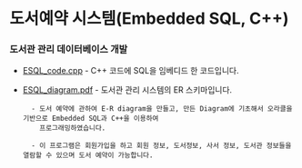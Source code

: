 # 도서예약 시스템(Embedded SQL, C++) 

### 도서관 관리 데이터베이스 개발

- [ESQL_code.cpp](https://github.com/woosik0818/Embedded-SQL-cpp/blob/master/Code/ESQL_code.cpp) - C++ 코드에 SQL을 임베디드 한 코드입니다.
	
- [ESQL_diagram.pdf](https://github.com/woosik0818/Embedded-SQL-cpp/blob/master/diagram/ESQL_diagram.pdf) - 도서관 관리 시스템의 ER 스키마입니다.

		- 도서 예약에 관하여 E-R diagram을 만들고, 만든 Diagram에 기초해서 오라클을 기반으로 Embedded SQL과 C++을 이용하여 
		  프로그래밍하였습니다. 
		
		- 이 프로그램은 회원가입을 하고 회원 정보, 도서정보, 사서 정보, 도서관 정보들을 열람할 수 있으며 도서 예약이 가능합니다.
